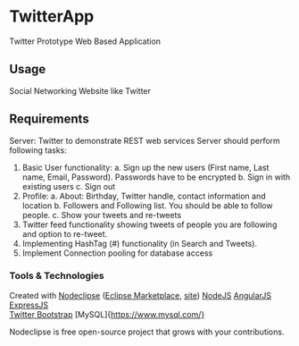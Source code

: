 

# TwitterApp

Twitter Prototype Web Based Application

## Usage

Social Networking Website like Twitter

## Requirements

Server: Twitter to demonstrate REST web services Server should perform following tasks:
1. Basic User functionality:
    a. Sign up the new users (First name, Last name, Email, Password). Passwords have to be encrypted
    b. Sign in with existing users
    c. Sign out
2. Profile:
    a. About: Birthday, Twitter handle, contact information and location
    b. Followers and Following list. You should be able to follow people.
    c. Show your tweets and re-tweets
3. Twitter feed functionality showing tweets of people you are following and option to re-tweet.
4. Implementing HashTag (#) functionality (in Search and Tweets).
5. Implement Connection pooling for database access

### Tools & Technologies

Created with [Nodeclipse](https://github.com/Nodeclipse/nodeclipse-1)
 ([Eclipse Marketplace](http://marketplace.eclipse.org/content/nodeclipse), [site](http://www.nodeclipse.org)) 
 [NodeJS](https://nodejs.org/en/)
 [AngularJS](https://angularjs.org/)
 [ExpressJS](https://expressjs.com/)  
 [Twitter Bootstrap](http://getbootstrap.com/2.3.2/)
 [MySQL]{https://www.mysql.com/}

Nodeclipse is free open-source project that grows with your contributions.
